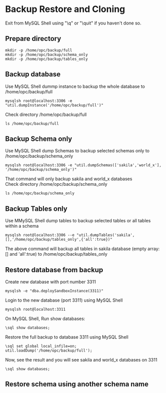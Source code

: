 # Backup Restore and Cloning
Exit from MySQL Shell using "\q" or "\quit" if you haven't done so.
## Prepare directory
```
mkdir -p /home/opc/backup/full
mkdir -p /home/opc/backup/schema_only
mkdir -p /home/opc/backup/tables_only
```
## Backup database
Use MySQL Shell dummp instance to backup the whole database to /home/opc/backup/full
```
mysqlsh root@localhost:3306 -e "util.dumpInstance('/home/opc/backup/full')"
```
Check directory /home/opc/backup/full
```
ls /home/opc/backup/full
```
## Backup Schema only
Use MySQL Shell dump Schemas to backup selected schemas only to /home/opc/backup/schema_only 
```
mysqlsh root@localhost:3306 -e "util.dumpSchemas(['sakila','world_x'], '/home/opc/backup/schema_only')"
```
That command will only backup sakila and world_x databases </br>
Check directory /home/opc/backup/schema_only
```
ls /home/opc/backup/schema_only
```
## Backup Tables only
Use MMySQL Shell dump tables to backup selected tables or all tables within a schema
```
mysqlsh root@localhost:3306 --e "util.dumpTables('sakila',[],'/home/opc/backup/tables_only',{'all':true})"
```
The above command will backup all tables in sakila database (empty array: [] and 'all':true) to /home/opc/backup/tables_only
## Restore database from backup
Create new database with port number 3311
```
mysqlsh -e "dba.deploySandboxInstance(3311)"
```
Login to the new database (port 3311) using MySQL Shell
```
mysqlsh root@localhost:3311 
```
On MySQL Shell, Run show databases:
```
\sql show databases;
```
Restore the full backup to database 3311 using MySQL Shell
```
\sql set global local_infile=on;
util.loadDump('/home/opc/backup/full');
```
Now, see the result and you will see sakila and world_x databases on 3311
```
\sql show databases;
```
## Restore schema using another schema name







